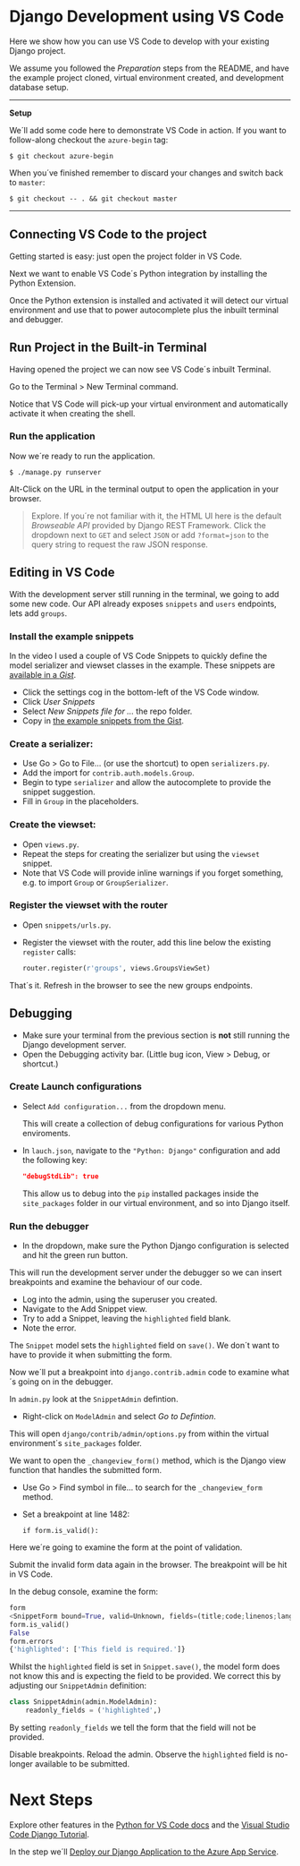 # Django Development using VS Code

Here we show how you can use VS Code to develop with your existing Django project.

We assume you followed the _Preparation_ steps from the README, and have the example project cloned, virtual environment created, and development database setup.

----

**Setup**

We´ll add some code here to demonstrate VS Code in action. If you want to follow-along checkout the `azure-begin` tag:

    $ git checkout azure-begin

When you´ve finished remember to discard your changes and switch back to `master`:

    $ git checkout -- . && git checkout master

----

## Connecting VS Code to the project

Getting started is easy: just open the project folder in VS Code.

Next we want to enable VS Code´s Python integration by installing the Python Extension.

Once the Python extension is installed and activated it will detect our virtual environment and use that to power autocomplete plus the inbuilt terminal and debugger.

## Run Project in the Built-in Terminal

Having opened the project we can now see VS Code´s inbuilt Terminal.

Go to the Terminal > New Terminal command.

Notice that VS Code will pick-up your virtual environment and automatically
activate it when creating the shell.

### Run the application

Now we´re ready to run the application.

```
$ ./manage.py runserver
```

Alt-Click on the URL in the terminal output to open the application in your
browser.

> Explore. If you´re not familiar with it, the HTML UI here is the default _Browseable API_ provided by Django REST Framework.
Click the dropdown next to `GET` and select `JSON` or add `?format=json` to the query string
to request the raw JSON response.


## Editing in VS Code

With the development server still running in the terminal, we going to add some new code. Our API already exposes `snippets` and `users` endpoints, lets add `groups`.

### Install the example snippets

In the video I used a couple of VS Code Snippets to quickly define the model serializer and viewset classes in the example. These snippets are [available in a _Gist_][drf-gist].

* Click the settings cog in the bottom-left of the VS Code window.
* Click _User Snippets_
* Select _New Snippets file for ..._ the repo folder.
* Copy in [the example snippets from the Gist][drf-gist].

### Create a serializer:

* Use Go > Go to File... (or use the shortcut) to open `serializers.py`.
* Add the import for `contrib.auth.models.Group`.
* Begin to type `serializer` and allow the autocomplete to provide the snippet suggestion.
* Fill in `Group` in the placeholders.

### Create the viewset:

* Open `views.py`.
* Repeat the steps for creating the serializer but using the `viewset` snippet.
* Note that VS Code will provide inline warnings if you forget something, e.g.
  to import `Group` or `GroupSerializer`.

### Register the viewset with the router

* Open `snippets/urls.py`.
* Register the viewset with the router, add this line below the existing `register` calls:

    ```python
    router.register(r'groups', views.GroupsViewSet)
    ```

That´s it. Refresh in the browser to see the new groups endpoints.

## Debugging

* Make sure your terminal from the previous section is **not** still running the Django development server.
* Open the Debugging activity bar. (Little bug icon, View > Debug, or shortcut.)

### Create Launch configurations

* Select `Add configuration...` from the dropdown menu.

    This will create a collection of debug configurations for various Python enviroments.
* In `lauch.json`, navigate to the `"Python: Django"` configuration and add the following key:

    ```json
    "debugStdLib": true
    ```

    This allow us to debug into the `pip` installed packages inside the
    `site_packages` folder in our virtual environment, and so into Django itself.

### Run the debugger

* In the dropdown, make sure the Python Django configuration is selected and hit the green run button.

This will run the development server under the debugger so we can insert
breakpoints and examine the behaviour of our code.

* Log into the admin, using the superuser you created.
* Navigate to the Add Snippet view.
* Try to add a Snippet, leaving the `highlighted` field blank.
* Note the error.

The `Snippet` model sets the `highlighted` field on `save()`. We don´t want to have to provide it when submitting the form.

Now we´ll put a breakpoint into `django.contrib.admin` code to examine what´s going on in the debugger.

In `admin.py` look at the `SnippetAdmin` defintion.

* Right-click on `ModelAdmin` and select _Go to Defintion_.

This will open `django/contrib/admin/options.py` from within the virtual environment´s `site_packages` folder.

We want to open the `_changeview_form()` method, which is the Django view function that handles the submitted form.

* Use Go > Find symbol in file... to search for the `_changeview_form` method.

* Set a breakpoint at line 1482:

    `if form.is_valid():`

Here we´re going to examine the form at the point of validation.

Submit the invalid form data again in the browser. The breakpoint will be hit in VS Code.

In the debug console, examine the form:

```python
form
<SnippetForm bound=True, valid=Unknown, fields=(title;code;linenos;language;style;owner;highlighted)>
form.is_valid()
False
form.errors
{'highlighted': ['This field is required.']}
```

Whilst the `highlighted` field is set in `Snippet.save()`, the model form does not know this and is expecting the field to be provided. We correct this by adjusting our `SnippetAdmin` definition:

```python
class SnippetAdmin(admin.ModelAdmin):
    readonly_fields = ('highlighted',)
```

By setting `readonly_fields` we tell the form that the field will not be provided.

Disable breakpoints. Reload the admin. Observe the `highlighted` field is no-longer available to be submitted.

# Next Steps

Explore other features in the [Python for VS Code docs][vscode-python] and the [Visual Studio Code Django Tutorial][vscode-django-tutorial].

In the step we´ll [Deploy our Django Application to the Azure App Service](./2-appservice.md).

[drf-gist]: https://gist.github.com/carltongibson/6d2870c7958dafe5002686454605d8b0
[new-issue]: https://github.com/carltongibson/rest-framework-tutorial/issues/new
[vscode-python]: https://code.visualstudio.com/docs/python/python-tutorial

[vscode-django-tutorial]: https://aka.ms/AA3fvpi
